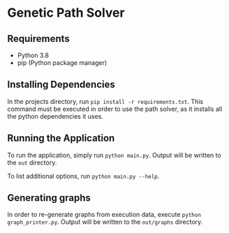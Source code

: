 # Genetic Path Solver
## Requirements
* Python 3.8
* pip (Python package manager)

## Installing Dependencies
In the projects directory, run `pip install -r requirements.txt`. This command must be
executed in order to use the path solver, as it installs all the python dependencies it
uses.

## Running the Application
To run the application, simply run `python main.py`.
Output will be written to the `out` directory.

To list additional options, run `python main.py --help`.

## Generating graphs
In order to re-generate graphs from execution data, execute `python graph_printer.py`.
Output will be written to the `out/graphs` directory.


